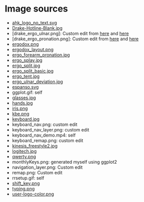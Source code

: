 # Image sources

- [ahk_logo_no_text.svg](https://www.autohotkey.com/)
- [Drake-Hotline-Blank.jpg](https://imgflip.com/memegenerator/Drake-Hotline-Bling)
- [drake_ergo_ulnar.png]: Custom edit from [here](https://kinesis-ergo.com/solutions/keyboard-risk-factors/) and [here](https://imgflip.com/memegenerator/Drake-Hotline-Bling)
- [drake_ergo_pronation.png]: Custom edit from [here](https://kinesis-ergo.com/solutions/keyboard-risk-factors/) and [here](https://imgflip.com/memegenerator/Drake-Hotline-Bling)
- [ergodox.png](https://ergodox-ez.com/pages/ergodox-ez-glow)
- [ergodox_layout.png](https://www.rousette.org.uk/archives/ergodox-ez-keyboard/)
- [ergo_forearm_pronation.jpg](https://kinesis-ergo.com/solutions/keyboard-risk-factors/)
- [ergo_splay.jpg](https://kinesis-ergo.com/solutions/keyboard-risk-factors/)
- [ergo_split.jpg](https://kinesis-ergo.com/solutions/keyboard-risk-factors/)
- [ergo_split_basic.jpg](https://kinesis-ergo.com/split-keyboards/)
- [ergo_tent.jpg](https://kinesis-ergo.com/solutions/keyboard-risk-factors/)
- [ergo_ulnar_deviation.jpg](https://kinesis-ergo.com/solutions/keyboard-risk-factors/)
- [espanso.svg](https://espanso.org/)
- ggplot.gif: self
- [glasses.jpg](https://commons.wikimedia.org/wiki/File:Glasses_black.jpg)
- [hands.jpg](https://www.neurosurg.org/articles/how-can-you-avoid-wrist-pain-from-constant-typing)
- [iris.png](https://medium.com/@keebio/lewis-ridden-and-the-story-behind-the-iris-7a70b03cfb80)
- [kbe.png](https://karabiner-elements.pqrs.org/images/logo.png)
- [keyboard.jpg](https://www.amazon.com/Datacal-English-Computer-Keyboard-CD1149/dp/B00DGHDTLG)
- keyboard_nav.png: custom edit
- keyboard_nav_layer.png: custom edit
- keyboard_nav_demo.mp4: self
- keyboard_remap.png: custom edit
- [kinesis_freestyle2.jpg](https://www.amazon.com/Freestyle2-Ergonomic-Keyboard-Standard-Separation/dp/B00CMALD3E)
- [logitech.jpg](https://www.bestbuy.com/site/logitech-ergo-k860-ergonomic-split-bluetooth-or-usb-keyboard-black/6395346.p?skuId=6395346)
- [qwerty.png](https://commons.wikimedia.org/wiki/File:Finger_position_on_a_keyboard.png)
- monthlyKeys.png: generated myself using ggplot2
- navigation_layer.png: Custom edit
- remap.png: Custom edit
- rrsetup.gif: self
- [shift_key.png](https://www.shutterstock.com/image-photo/computer-shift-key-finger-pressing-button-272983346)
- [typing.png](https://www.typing.academy/app/source/public/images/intro/en/basic-position.png)
- [user-logo-color.png](https://user2021.r-project.org//img/artwork/user-logo-color.png)
